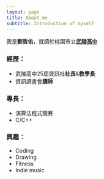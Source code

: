 ```yaml
---
layout: page
title: About me
subtitle: Introduction of myself
---
```


我是**劉哲佑**，就讀於桃園市立[**武陵高中**](http://www.wlsh.tyc.edu.tw/)
### 經歷：

- 武陵高中25屆資訊社**社長**&**教學長**
- 資訊讀書會**講師**

### 專長：
- 演算法程式競賽
- C/C++

### 興趣：
- Coding
- Drawing
- Fitness
- Indie music

